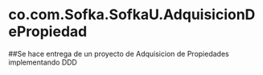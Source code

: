 # co.com.Sofka.SofkaU.AdquisicionDePropiedad

##Se hace entrega de un proyecto de Adquisicion de Propiedades implementando DDD
